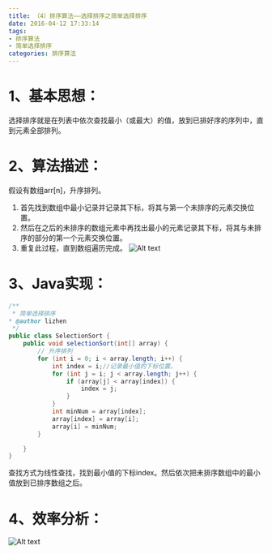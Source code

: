 ```yaml
---
title: （4）排序算法——选择排序之简单选择排序
date: 2016-04-12 17:33:14
tags: 
- 排序算法
- 简单选择排序
categories: 排序算法
---
```

# 1、基本思想： #

选择排序就是在列表中依次查找最小（或最大）的值，放到已排好序的序列中，直到元素全部排列。
<!-- more -->
# 2、算法描述： #

假设有数组arr[n]，升序排列。
1. 首先找到数组中最小记录并记录其下标，将其与第一个未排序的元素交换位置。
2. 然后在之后的未排序的数组元素中再找出最小的元素记录其下标，将其与未排序的部分的第一个元素交换位置。
3. 重复此过程，直到数组遍历完成。
![Alt text](http://7xsp5x.com2.z0.glb.clouddn.com/paixusuanfa4-1.png)

# 3、Java实现： #
```java
/**
 * 简单选择排序
* @author lizhen
 */
public class SelectionSort {
	public void selectionSort(int[] array) {
		// 升序排列
		for (int i = 0; i < array.length; i++) {
			int index = i;//记录最小值的下标位置。
			for (int j = i; j < array.length; j++) {
				if (array[j] < array[index]) {
					index = j;
				}
			}
			int minNum = array[index];
			array[index] = array[i];
			array[i] = minNum;
		}

	}
}
```
查找方式为线性查找，找到最小值的下标index。然后依次把未排序数组中的最小值放到已排序数组之后。

# 4、效率分析： #
![Alt text](http://7xsp5x.com2.z0.glb.clouddn.com/paixusuanfa4-2.png)